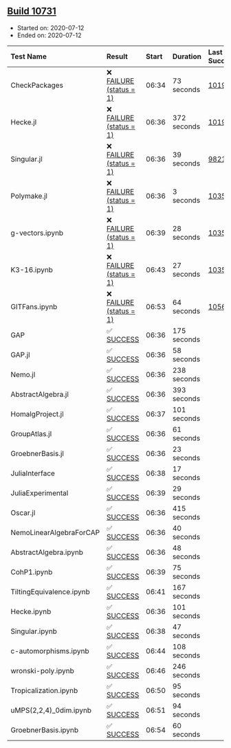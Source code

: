## [Build 10731](https://oscarci.mathematik.uni-kl.de/job/oscar/10731/)

* Started on: 2020-07-12
* Ended on: 2020-07-12

| Test Name    | Result | Start | Duration | Last Success | First Failure |
|:-------------|:-------|:------|:---------|:-------------|:--------------|
| CheckPackages | ❌ [FAILURE (status = 1)](https://oscarci.mathematik.uni-kl.de/job/oscar/10731/artifact/logs/build-10731/CheckPackages.log) | 06:34 | 73 seconds | [10197](https://oscarci.mathematik.uni-kl.de/job/oscar/10197/) | [10198](https://oscarci.mathematik.uni-kl.de/job/oscar/10198/) |
| Hecke.jl | ❌ [FAILURE (status = 1)](https://oscarci.mathematik.uni-kl.de/job/oscar/10731/artifact/logs/build-10731/Hecke.jl.log) | 06:36 | 372 seconds | [10197](https://oscarci.mathematik.uni-kl.de/job/oscar/10197/) | [10198](https://oscarci.mathematik.uni-kl.de/job/oscar/10198/) |
| Singular.jl | ❌ [FAILURE (status = 1)](https://oscarci.mathematik.uni-kl.de/job/oscar/10731/artifact/logs/build-10731/Singular.jl.log) | 06:36 | 39 seconds | [9821](https://oscarci.mathematik.uni-kl.de/job/oscar/9821/) | [9822](https://oscarci.mathematik.uni-kl.de/job/oscar/9822/) |
| Polymake.jl | ❌ [FAILURE (status = 1)](https://oscarci.mathematik.uni-kl.de/job/oscar/10731/artifact/logs/build-10731/Polymake.jl.log) | 06:36 | 3 seconds | [10356](https://oscarci.mathematik.uni-kl.de/job/oscar/10356/) | [10357](https://oscarci.mathematik.uni-kl.de/job/oscar/10357/) |
| g-vectors.ipynb | ❌ [FAILURE (status = 1)](https://oscarci.mathematik.uni-kl.de/job/oscar/10731/artifact/logs/build-10731/g-vectors.ipynb.log) | 06:39 | 28 seconds | [10356](https://oscarci.mathematik.uni-kl.de/job/oscar/10356/) | [10357](https://oscarci.mathematik.uni-kl.de/job/oscar/10357/) |
| K3-16.ipynb | ❌ [FAILURE (status = 1)](https://oscarci.mathematik.uni-kl.de/job/oscar/10731/artifact/logs/build-10731/K3-16.ipynb.log) | 06:43 | 27 seconds | [10356](https://oscarci.mathematik.uni-kl.de/job/oscar/10356/) | [10357](https://oscarci.mathematik.uni-kl.de/job/oscar/10357/) |
| GITFans.ipynb | ❌ [FAILURE (status = 1)](https://oscarci.mathematik.uni-kl.de/job/oscar/10731/artifact/logs/build-10731/GITFans.ipynb.log) | 06:53 | 64 seconds | [10566](https://oscarci.mathematik.uni-kl.de/job/oscar/10566/) | [10567](https://oscarci.mathematik.uni-kl.de/job/oscar/10567/) |
| GAP | ✅ [SUCCESS](https://oscarci.mathematik.uni-kl.de/job/oscar/10731/artifact/logs/build-10731/GAP.log) | 06:36 | 175 seconds |  |  |
| GAP.jl | ✅ [SUCCESS](https://oscarci.mathematik.uni-kl.de/job/oscar/10731/artifact/logs/build-10731/GAP.jl.log) | 06:36 | 58 seconds |  |  |
| Nemo.jl | ✅ [SUCCESS](https://oscarci.mathematik.uni-kl.de/job/oscar/10731/artifact/logs/build-10731/Nemo.jl.log) | 06:36 | 238 seconds |  |  |
| AbstractAlgebra.jl | ✅ [SUCCESS](https://oscarci.mathematik.uni-kl.de/job/oscar/10731/artifact/logs/build-10731/AbstractAlgebra.jl.log) | 06:36 | 393 seconds |  |  |
| HomalgProject.jl | ✅ [SUCCESS](https://oscarci.mathematik.uni-kl.de/job/oscar/10731/artifact/logs/build-10731/HomalgProject.jl.log) | 06:37 | 101 seconds |  |  |
| GroupAtlas.jl | ✅ [SUCCESS](https://oscarci.mathematik.uni-kl.de/job/oscar/10731/artifact/logs/build-10731/GroupAtlas.jl.log) | 06:36 | 61 seconds |  |  |
| GroebnerBasis.jl | ✅ [SUCCESS](https://oscarci.mathematik.uni-kl.de/job/oscar/10731/artifact/logs/build-10731/GroebnerBasis.jl.log) | 06:36 | 23 seconds |  |  |
| JuliaInterface | ✅ [SUCCESS](https://oscarci.mathematik.uni-kl.de/job/oscar/10731/artifact/logs/build-10731/JuliaInterface.log) | 06:38 | 17 seconds |  |  |
| JuliaExperimental | ✅ [SUCCESS](https://oscarci.mathematik.uni-kl.de/job/oscar/10731/artifact/logs/build-10731/JuliaExperimental.log) | 06:39 | 29 seconds |  |  |
| Oscar.jl | ✅ [SUCCESS](https://oscarci.mathematik.uni-kl.de/job/oscar/10731/artifact/logs/build-10731/Oscar.jl.log) | 06:36 | 415 seconds |  |  |
| NemoLinearAlgebraForCAP | ✅ [SUCCESS](https://oscarci.mathematik.uni-kl.de/job/oscar/10731/artifact/logs/build-10731/NemoLinearAlgebraForCAP.log) | 06:36 | 40 seconds |  |  |
| AbstractAlgebra.ipynb | ✅ [SUCCESS](https://oscarci.mathematik.uni-kl.de/job/oscar/10731/artifact/logs/build-10731/AbstractAlgebra.ipynb.log) | 06:36 | 48 seconds |  |  |
| CohP1.ipynb | ✅ [SUCCESS](https://oscarci.mathematik.uni-kl.de/job/oscar/10731/artifact/logs/build-10731/CohP1.ipynb.log) | 06:39 | 75 seconds |  |  |
| TiltingEquivalence.ipynb | ✅ [SUCCESS](https://oscarci.mathematik.uni-kl.de/job/oscar/10731/artifact/logs/build-10731/TiltingEquivalence.ipynb.log) | 06:41 | 167 seconds |  |  |
| Hecke.ipynb | ✅ [SUCCESS](https://oscarci.mathematik.uni-kl.de/job/oscar/10731/artifact/logs/build-10731/Hecke.ipynb.log) | 06:36 | 101 seconds |  |  |
| Singular.ipynb | ✅ [SUCCESS](https://oscarci.mathematik.uni-kl.de/job/oscar/10731/artifact/logs/build-10731/Singular.ipynb.log) | 06:38 | 47 seconds |  |  |
| c-automorphisms.ipynb | ✅ [SUCCESS](https://oscarci.mathematik.uni-kl.de/job/oscar/10731/artifact/logs/build-10731/c-automorphisms.ipynb.log) | 06:44 | 108 seconds |  |  |
| wronski-poly.ipynb | ✅ [SUCCESS](https://oscarci.mathematik.uni-kl.de/job/oscar/10731/artifact/logs/build-10731/wronski-poly.ipynb.log) | 06:46 | 246 seconds |  |  |
| Tropicalization.ipynb | ✅ [SUCCESS](https://oscarci.mathematik.uni-kl.de/job/oscar/10731/artifact/logs/build-10731/Tropicalization.ipynb.log) | 06:50 | 95 seconds |  |  |
| uMPS(2,2,4)_0dim.ipynb | ✅ [SUCCESS](https://oscarci.mathematik.uni-kl.de/job/oscar/10731/artifact/logs/build-10731/uMPS-2-2-4-_0dim.ipynb.log) | 06:51 | 94 seconds |  |  |
| GroebnerBasis.ipynb | ✅ [SUCCESS](https://oscarci.mathematik.uni-kl.de/job/oscar/10731/artifact/logs/build-10731/GroebnerBasis.ipynb.log) | 06:54 | 60 seconds |  |  |
